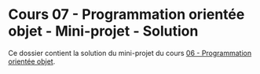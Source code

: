 # Cours 07 - Programmation orientée objet - Mini-projet - Solution

Ce dossier contient la solution du mini-projet du cours
[06 - Programmation orientée objet](../../README.md).
